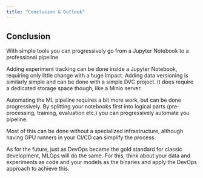 ```yaml
---
title: "Conclusion & Outlook"
---
```


## Conclusion

With simple tools you can progressively go from a Jupyter Notebook to a professional pipeline

Adding experiment tracking can be done inside a Jupyter Notebook, requiring only little change with a huge impact.
Adding data versioning is similarly simple and can be done with a simple DVC project.
It does require a dedicated storage space though, like a Minio server.

Automating the ML pipeline requires a bit more work, but can be done progressively.
By splitting your notebooks first into logical parts (pre-processing, training, evaluation etc.)
you can progressively automate you pipeline.

Most of this can be done without a specialized infrastructure, although having GPU runners in your CI/CD can simplify the process.

As for the future, just as DevOps became the gold standard for classic development, MLOps will do the same.
For this, think about your data and experiments as code and your models as the binaries and apply the DevOps approach to achieve this.

